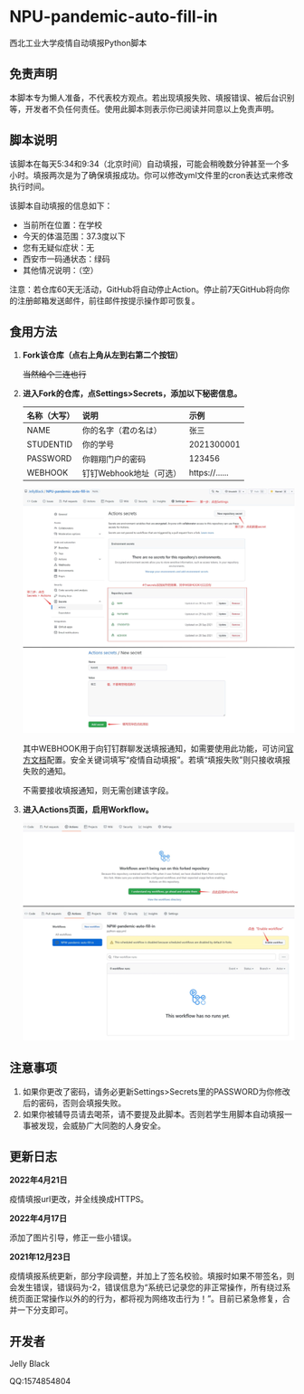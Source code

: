# NPU-pandemic-auto-fill-in

西北工业大学疫情自动填报Python脚本

## 免责声明

本脚本专为懒人准备，不代表校方观点。若出现填报失败、填报错误、被后台识别等，开发者不负任何责任。使用此脚本则表示你已阅读并同意以上免责声明。

## 脚本说明

该脚本在每天5:34和9:34（北京时间）自动填报，可能会稍晚数分钟甚至一个多小时。填报两次是为了确保填报成功。你可以修改yml文件里的cron表达式来修改执行时间。

该脚本自动填报的信息如下：

- 当前所在位置：在学校
- 今天的体温范围：37.3度以下
- 您有无疑似症状：无
- 西安市一码通状态：绿码
- 其他情况说明：（空）

注意：若仓库60天无活动，GitHub将自动停止Action。停止前7天GitHub将向你的注册邮箱发送邮件，前往邮件按提示操作即可恢复。

## 食用方法

1. **Fork该仓库（点右上角从左到右第二个按钮）**

   ~~当然给个三连也行~~

1. **进入Fork的仓库，点Settings>Secrets，添加以下秘密信息。**

   | 名称（大写） | 说明                    | 示例           |
   | ------------ | ----------------------- | -------------- |
   | NAME         | 你的名字（君の名は）    | 张三           |
   | STUDENTID    | 你的学号                | 2021300001     |
   | PASSWORD     | 你翱翔门户的密码        | 123456         |
   | WEBHOOK      | 钉钉Webhook地址（可选） | https://...... |

   ![教程](images/directions1.jpg)

   其中WEBHOOK用于向钉钉群聊发送填报通知，如需要使用此功能，可访问[官方文档](https://open.dingtalk.com/document/group/custom-robot-access)配置。安全关键词填写“疫情自动填报”。若填“填报失败”则只接收填报失败的通知。

   不需要接收填报通知，则无需创建该字段。

2. **进入Actions页面，启用Workflow。**

   ![教程](images/directions2.jpg)

## 注意事项

1. 如果你更改了密码，请务必更新Settings>Secrets里的PASSWORD为你修改后的密码，否则会填报失败。
2. 如果你被辅导员请去喝茶，请不要提及此脚本。否则若学生用脚本自动填报一事被发现，会威胁广大同胞的人身安全。

## 更新日志
**2022年4月21日**

疫情填报url更改，并全线换成HTTPS。

**2022年4月17日**

添加了图片引导，修正一些小错误。

**2021年12月23日**

疫情填报系统更新，部分字段调整，并加上了签名校验。填报时如果不带签名，则会发生错误，错误码为-2，错误信息为“系统已记录您的非正常操作，所有绕过系统页面正常操作以外的的行为，都将视为网络攻击行为！”。目前已紧急修复，合并一下分支即可。

## 开发者

Jelly Black

QQ:1574854804

